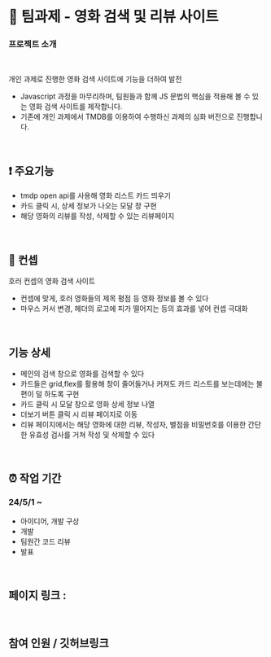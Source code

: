 
<br><br>

# :movie_camera: 팀과제 - 영화 검색 및 리뷰 사이트

### 프로젝트 소개
<br>


개인 과제로 진행한 영화 검색 사이트에 기능을 더하여 발전
  - Javascript 과정을 마무리하며, 팀원들과 함께 JS 문법의 핵심을 적용해 볼 수 있는 영화 검색 사이트를 제작합니다.
  - 기존에 개인 과제에서 TMDB를 이용하여 수행하신 과제의 심화 버전으로 진행합니다.
<br>




## :exclamation: 주요기능

* tmdp open api를 사용해 영화 리스트 카드 띄우기
* 카드 클릭 시, 상세 정보가 나오는 모달 창 구현
* 해당 영화의 리뷰를 작성, 삭제할 수 있는 리뷰페이지

<br>

## :ghost: 컨셉
  호러 컨셉의 영화 검색 사이트


  * 컨셉에 맞게, 호러 영화들의 제목 평점 등 영화 정보를 볼 수 있다 
  * 마우스 커서 변경, 헤더의 로고에 피가 떨어지는 등의 효과를 넣어 컨셉 극대화 


<br>

## 기능 상세

* 메인의 검색 창으로 영화를 검색할 수 있다
* 카드들은 grid,flex를 활용해 창이 줄어들거나 커져도 카드 리스트를 보는데에는 불편이 덜 하도록 구현
* 카드 클릭 시 모달 창으로 영화 상세 정보 나열
* 더보기 버튼 클릭 시 리뷰 페이지로 이동
* 리뷰 페이지에서는 해당 영화에 대한 리뷰, 작성자, 별점을 비밀번호를 이용한 간단한 유효성 검사를 거쳐 작성 및 삭제할 수 있다

<br>

    
##  :alarm_clock: 작업 기간




### 24/5/1 ~ 

  * 아이디어, 개발 구상
  * 개발
  * 팀원간 코드 리뷰
  * 발표


<br>

## 페이지 링크 : 

<br>

## 참여 인원 / 깃허브링크













